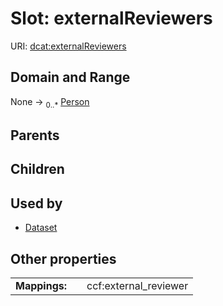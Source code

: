 
# Slot: externalReviewers



URI: [dcat:externalReviewers](http://www.w3.org/ns/dcat#externalReviewers)


## Domain and Range

None &#8594;  <sub>0..\*</sub> [Person](Person.md)

## Parents


## Children


## Used by

 * [Dataset](Dataset.md)

## Other properties

|  |  |  |
| --- | --- | --- |
| **Mappings:** | | ccf:external_reviewer |